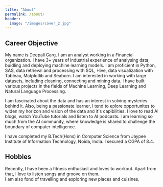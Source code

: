 ```yaml
---
title: "About"
permalink: /about/
header:
  image: "/images/cover_2.jpg"
---
```


## Career Objective

My name is Deepali Garg. I am an analyst working in a Financial organization. I have 3+ years of industrial experience of analysing data, buidling and deploying machine learning models. I am proficient in Python, SAS, data retrieval and processing with SQL, Hive, data visualization with Tableau, Matplotlib and Seaborn. I am interested in working with large datasets, including cleaning, connecting and mining data. I have built various projects in the fields of Machine Learning, Deep Learning and Natural Language Processing.  

I am fascinated about the data and has an interest in solving mysteries behind it. Also, being a passionate learner, I tend to eplore opportunites to widen my horizon and vision of the data and it's capibilities. I love to read AI blogs, watch YouTube tutorials and listen to AI podcasts. I am learning so much from the AI community, where knowledge is shared to challenge the boundary of computer intelligence.  

I have completed my B.Tech(Hons) in Computer Science from Jaypee Institute of Information Technology, Noida, India. I secured a CGPA of 8.4.


## Hobbies

Recently, I have been a fitness enthusiast and loves to workout. Apart from that, I love to listen songs and groove on them.  
I am also fond of travelling and exploring new places and cuisines.



